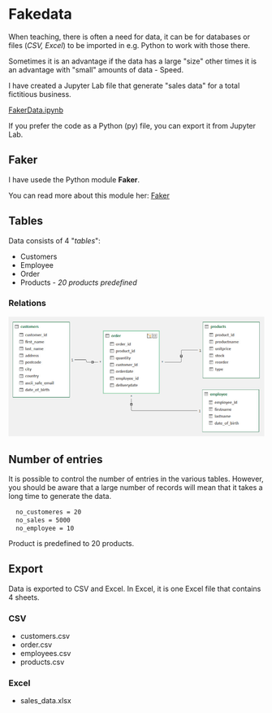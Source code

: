 # Fakedata
When teaching, there is often a need for data, it can be for databases or files (*CSV, Excel*) to be imported in e.g. Python to work with those there.

Sometimes it is an advantage if the data has a large "size" other times it is an advantage with "small" amounts of data - Speed.

I have created a Jupyter Lab file that generate "sales data" for a total fictitious business.

[FakerData.ipynb](FakerData.ipynb)

If you prefer the code as a Python (py) file, you can export it from Jupyter Lab.

## Faker
I have usede the Python module **Faker**.

You can read more about this module her: [Faker](https://faker.readthedocs.io/en/master/index.html)

## Tables
Data consists of 4 "*tables*":
- Customers
- Employee
- Order
- Products - *20 products predefined*

### Relations

![](data_er_diagram.jpg)

## Number of entries
It is possible to control the number of entries in the various tables. 
However, you should be aware that a large number of records will mean that it takes a long time to generate the data.

```
  no_customeres = 20
  no_sales = 5000
  no_employee = 10
```

Product is predefined to 20 products.

## Export
Data is exported to CSV and Excel.
In Excel, it is one Excel file that contains 4 sheets.

### CSV
- customers.csv
- order.csv
- employees.csv
- products.csv

### Excel
- sales_data.xlsx

